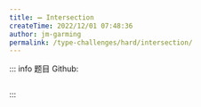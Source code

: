```yaml
---
title: ➖ Intersection
createTime: 2022/12/01 07:48:36
author: jm-garming
permalink: /type-challenges/hard/intersection/
---
```


::: info 题目
Github: []()

```ts

```

:::
